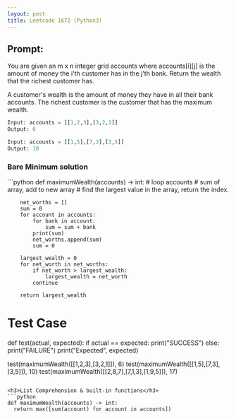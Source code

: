 ```yaml
---
layout: post
title: Leetcode 1672 (Python3)
---
```

<h2>Prompt:</h2>
You are given an m x n integer grid accounts where accounts[i][j] is the amount of money the i'th customer has in the j'th bank. Return the wealth that the richest customer has.

A customer's wealth is the amount of money they have in all their bank accounts. The richest customer is the customer that has the maximum wealth.


```python
Input: accounts = [[1,2,3],[3,2,1]]
Output: 6

Input: accounts = [[1,5],[7,3],[3,5]]
Output: 10
```


<h3>Bare Minimum solution</h3>
```python
def maximumWealth(accounts) -> int:
        # loop accounts
            # sum of array, add to new array
        # find the largest value in the array, return the index.
        
        net_worths = []
        sum = 0
        for account in accounts: 
            for bank in account:
                sum = sum + bank
            print(sum)
            net_worths.append(sum)
            sum = 0
            
        largest_wealth = 0
        for net_worth in net_worths:
            if net_worth > largest_wealth:
                largest_wealth = net_worth
            continue
            
        return largest_wealth

# Test Case
def test(actual, expected):
    if actual == expected:
        print("SUCCESS")
    else:
        print("FAILURE") 
        print("Expected", expected)  

test(maximumWealth([[1,2,3],[3,2,1]]), 6)
test(maximumWealth([[1,5],[7,3],[3,5]]), 10)
test(maximumWealth([[2,8,7],[7,1,3],[1,9,5]]), 17)
```

<h3>List Comprehension & built-in functions</h3>
```python
def maximumWealth(accounts) -> int:
  return max([sum(account) for account in accounts])
```

